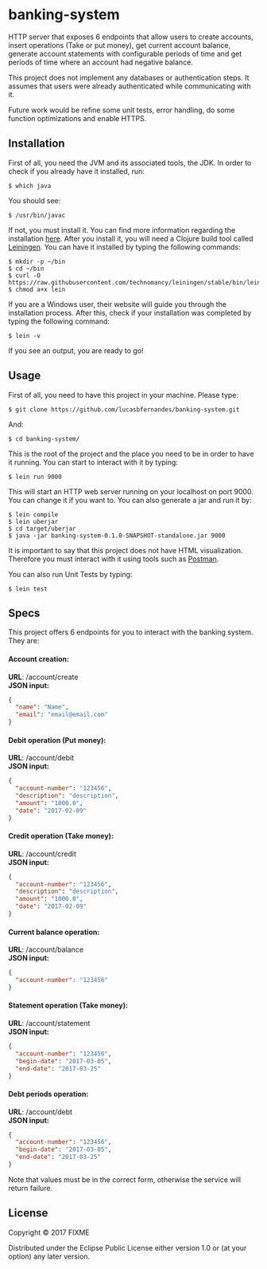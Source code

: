 # banking-system

HTTP server that exposes 6 endpoints that allow users to create accounts, insert operations (Take or put money), get current account balance, generate account statements with configurable periods of time and get periods of time where an account had negative balance.

This project does not implement any databases or authentication steps. It assumes that users were already authenticated while communicating with it.

Future work would be refine some unit tests, error handling, do some function optimizations and enable HTTPS.

## Installation

First of all, you need the JVM and its associated tools, the JDK. In order to check if you already have it installed, run:

    $ which java

You should see:

    $ /usr/bin/javac

If not, you must install it. You can find more information regarding the installation [here](http://www.oracle.com/technetwork/java/javase/downloads/index.html). After you install it, you will need a Clojure build tool called [Leiningen](https://leiningen.org/). You can have it installed by typing the following commands:

    $ mkdir -p ~/bin
    $ cd ~/bin
    $ curl -O https://raw.githubusercontent.com/technomancy/leiningen/stable/bin/lein
    $ chmod a+x lein

If you are a Windows user, their website will guide you through the installation process. After this, check if your installation was completed by typing the following command:

    $ lein -v

If you see an output, you are ready to go!

## Usage

First of all, you need to have this project in your machine. Please type:

    $ git clone https://github.com/lucasbfernandes/banking-system.git

And:

    $ cd banking-system/

This is the root of the project and the place you need to be in order to have it running. You can start to interact with it by typing:

    $ lein run 9000

This will start an HTTP web server running on your localhost on port 9000. You can change it if you want to. You can also generate a jar and run it by:

    $ lein compile
    $ lein uberjar
    $ cd target/uberjar
    $ java -jar banking-system-0.1.0-SNAPSHOT-standalone.jar 9000

It is important to say that this project does not have HTML visualization. Therefore you must interact with it using tools such as [Postman](https://www.getpostman.com/).

You can also run Unit Tests by typing:

    $ lein test

## Specs

This project offers 6 endpoints for you to interact with the banking system. They are:

#### Account creation:

**URL**: /account/create  
**JSON input:**
```json
{
  "name": "Name",
  "email": "email@email.com"
}
```

#### Debit operation (Put money):

**URL**: /account/debit  
**JSON input:**
```json
{
  "account-number": "123456",
  "description": "description",
  "amount": "1000.0",
  "date": "2017-02-09"
}
```

#### Credit operation (Take money):

**URL**: /account/credit  
**JSON input:**
```json
{
  "account-number": "123456",
  "description": "description",
  "amount": "1000.0",
  "date": "2017-02-09"
}
```

#### Current balance operation:

**URL**: /account/balance  
**JSON input:**
```json
{
  "account-number": "123456"
}
```

#### Statement operation (Take money):

**URL**: /account/statement  
**JSON input:**
```json
{
  "account-number": "123456",
  "begin-date": "2017-03-05",
  "end-date": "2017-03-25"
}
```

#### Debt periods operation:

**URL**: /account/debt  
**JSON input:**
```json
{
  "account-number": "123456",
  "begin-date": "2017-03-05",
  "end-date": "2017-03-25"
}
```

Note that values must be in the correct form, otherwise the service will return failure. 

## License

Copyright © 2017 FIXME

Distributed under the Eclipse Public License either version 1.0 or (at
your option) any later version.
